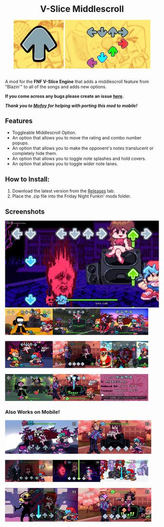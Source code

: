 **<h1 align="center">V-Slice Middlescroll</h1>**

<div align=center>
  <img src=https://github.com/JugieNoob/V-Slice-Middlescroll/blob/main/_polymod_icon.png width=32.5%>
  <img src=https://github.com/JugieNoob/V-Slice-Middlescroll/blob/main/.github/middlescrollmod.png width=55.5%>
</div>

<br>

A mod for the **FNF V-Slice Engine** that adds a middlescroll feature from "Blazin'" to all of the songs and adds new options.

**If you come across any bugs please create an issue [here](https://github.com/JugieNoob/V-Slice-Middlescroll/issues).**

***Thank you to [Mofoy](https://gamebanana.com/members/4648991) for helping with porting this mod to mobile!***

## Features

- Toggleable Middlescroll Option.
- An option that allows you to move the rating and combo number popups.
- An option that allows you to make the opponent's notes translucent or completely hide them.
- An option that allows you to toggle note splashes and hold covers.
- An option that allows you to toggle wider note lanes.

## How to Install:

1. Download the latest version from the [Releases](https://github.com/JugieNoob/V-Slice-Middlescroll/releases) tab.
2. Place the .zip file into the Friday Night Funkin' mods folder.

## Screenshots

<img src=https://github.com/JugieNoob/V-Slice-Middlescroll/blob/main/.github/images/1.jpg>
<br>

<div>
  <img src=https://github.com/JugieNoob/V-Slice-Middlescroll/blob/main/.github/images/2.jpg align=left width=31%>
  <img src=https://github.com/JugieNoob/V-Slice-Middlescroll/blob/main/.github/images/3.jpg align=left width=31%>
  <img src=https://github.com/JugieNoob/V-Slice-Middlescroll/blob/main/.github/images/4.jpg width=31%>
</div>

<br>

<div>
  <img src=https://github.com/JugieNoob/V-Slice-Middlescroll/blob/main/.github/images/5.jpg align=left width=31%>
  <img src=https://github.com/JugieNoob/V-Slice-Middlescroll/blob/main/.github/images/6.jpg align=left width=31%>
  <img src=https://github.com/JugieNoob/V-Slice-Middlescroll/blob/main/.github/images/7.jpg width=31%>
</div>

<br>
<div>
  <img src=https://github.com/JugieNoob/V-Slice-Middlescroll/blob/main/.github/images/8.png align=left width=31%>
  <img src=https://github.com/JugieNoob/V-Slice-Middlescroll/blob/main/.github/images/9.png align=left width=31%>
  <img src=https://github.com/JugieNoob/V-Slice-Middlescroll/blob/main/.github/images/10.png width=31%>
</div>


### Also Works on Mobile!

<div>
<img src=https://github.com/JugieNoob/V-Slice-Middlescroll/blob/main/.github/images/mobile1.jpg align=left width=47.5%>
<img src=https://github.com/JugieNoob/V-Slice-Middlescroll/blob/main/.github/images/mobile2.jpg width=47.5%>
</div>

<br>

<div>
  <img src=https://github.com/JugieNoob/V-Slice-Middlescroll/blob/main/.github/images/mobile3.jpg align=left width=31%>
  <img src=https://github.com/JugieNoob/V-Slice-Middlescroll/blob/main/.github/images/mobile4.jpg align=left width=31%>
  <img src=https://github.com/JugieNoob/V-Slice-Middlescroll/blob/main/.github/images/mobile5.jpg width=31%>
</div>

<br>

<div>
<img src=https://github.com/JugieNoob/V-Slice-Middlescroll/blob/main/.github/images/mobile6.png align=left width=47.5%>
<img src=https://github.com/JugieNoob/V-Slice-Middlescroll/blob/main/.github/images/mobile7.png width=47.5%>
</div>
